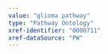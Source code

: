 ```yaml
---
value: "glioma pathway"
type: "Pathway Ontology"
xref-identifier: "0000711"
xref-dataSource: "PW"
---
```

